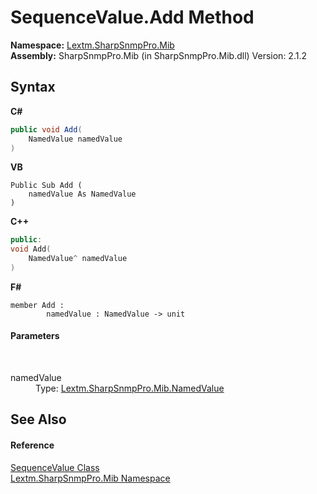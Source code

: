 # SequenceValue.Add Method 
 

**Namespace:**&nbsp;<a href="N_Lextm_SharpSnmpPro_Mib">Lextm.SharpSnmpPro.Mib</a><br />**Assembly:**&nbsp;SharpSnmpPro.Mib (in SharpSnmpPro.Mib.dll) Version: 2.1.2

## Syntax

**C#**<br />
``` C#
public void Add(
	NamedValue namedValue
)
```

**VB**<br />
``` VB
Public Sub Add ( 
	namedValue As NamedValue
)
```

**C++**<br />
``` C++
public:
void Add(
	NamedValue^ namedValue
)
```

**F#**<br />
``` F#
member Add : 
        namedValue : NamedValue -> unit 

```


#### Parameters
&nbsp;<dl><dt>namedValue</dt><dd>Type: <a href="T_Lextm_SharpSnmpPro_Mib_NamedValue">Lextm.SharpSnmpPro.Mib.NamedValue</a><br /></dd></dl>

## See Also


#### Reference
<a href="T_Lextm_SharpSnmpPro_Mib_SequenceValue">SequenceValue Class</a><br /><a href="N_Lextm_SharpSnmpPro_Mib">Lextm.SharpSnmpPro.Mib Namespace</a><br />